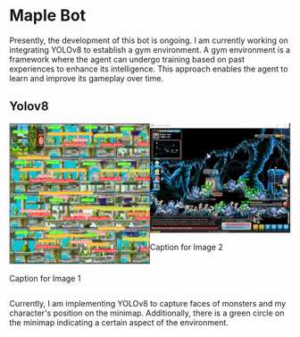 # Maple Bot


Presently, the development of this bot is ongoing. I am currently working on integrating YOLOv8 to establish a gym environment. A gym environment is a framework where the agent can undergo training based on past experiences to enhance its intelligence. This approach enables the agent to learn and improve its gameplay over time.



## Yolov8 

<div style="display: flex; flex-direction: row;">
  <div style="width: 50%;">
    <img src="https://github.com/Whiteii/Maple_Bot/blob/main/gym-maple/position_minimap_detector/runs/detect/train/val_batch0_labels.jpg" alt="Image 1" width="400"/>
    <p>Caption for Image 1</p>
  </div>
  <div style="width: 50%;">
    <img src="Images/maplestory_background.JPG" alt="Image 2" width="400"/>
    <p>Caption for Image 2</p>
  </div>
</div>





Currently, I am implementing YOLOv8 to capture faces of monsters and my character's position on the minimap. Additionally, there is a green circle on the minimap indicating a certain aspect of the environment.






 
